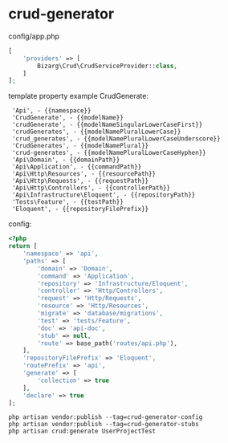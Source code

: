 # crud-generator

config/app.php
```PHP
[
    'providers' => [
        Bizarg\Crud\CrudServiceProvider::class,
    ]
];
```
template property example CrudGenerate:

     'Api', - {{namespace}} 
     'CrudGenerate', - {{modelName}} 
     'crudGenerate', - {{modelNameSingularLowerCaseFirst}}
     'crudGenerates', - {{modelNamePluralLowerCase}} 
     'crud_generates', - {{modelNamePluralLowerCaseUnderscore}} 
     'CrudGenerates', - {{modelNamePlural}} 
     'crud-generates', - {{modelNamePluralLowerCaseHyphen}} 
     'Api\Domain', - {{domainPath}} 
     'Api\Application', - {{commandPath}}
     'Api\Http\Resources', - {{resourcePath}}
     'Api\Http\Requests', - {{requestPath}}
     'Api\Http\Controllers', - {{controllerPath}} 
     'Api\Infrastructure\Eloquent', - {{repositoryPath}} 
     'Tests\Feature', - {{testPath}} 
     'Eloquent', - {{repositoryFilePrefix}}

config:
```PHP
<?php
return [
    'namespace' => 'api',
    'paths' => [
        'domain' => 'Domain',
        'command' => 'Application',
        'repository' => 'Infrastructure/Eloquent',
        'controller' => 'Http/Controllers',
        'request' => 'Http/Requests',
        'resource' => 'Http/Resources',
        'migrate' => 'database/migrations',
        'test' => 'tests/Feature',
        'doc' => 'api-doc',
        'stub' => null,
        'route' => base_path('routes/api.php'),
    ],
    'repositoryFilePrefix' => 'Eloquent',
    'routePrefix' => 'api',
    'generate' => [
        'collection' => true
    ],
    'declare' => true
];
```             

    php artisan vendor:publish --tag=crud-generator-config
    php artisan vendor:publish --tag=crud-generator-stubs
    php artisan crud:generate UserProjectTest
